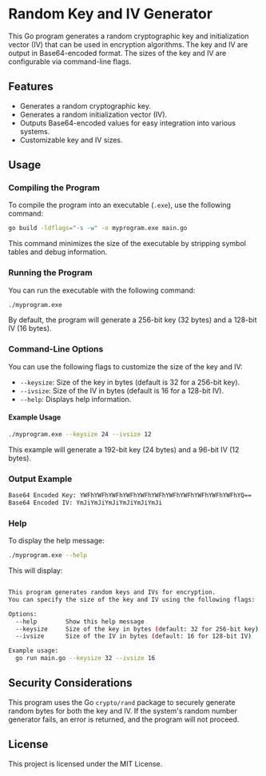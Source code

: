 
# Random Key and IV Generator

This Go program generates a random cryptographic key and initialization vector (IV) that can be used in encryption algorithms. The key and IV are output in Base64-encoded format. The sizes of the key and IV are configurable via command-line flags.

## Features

- Generates a random cryptographic key.
- Generates a random initialization vector (IV).
- Outputs Base64-encoded values for easy integration into various systems.
- Customizable key and IV sizes.

## Usage

### Compiling the Program

To compile the program into an executable (`.exe`), use the following command:

```bash
go build -ldflags="-s -w" -o myprogram.exe main.go
```

This command minimizes the size of the executable by stripping symbol tables and debug information.

### Running the Program

You can run the executable with the following command:

```bash
./myprogram.exe
```

By default, the program will generate a 256-bit key (32 bytes) and a 128-bit IV (16 bytes).

### Command-Line Options

You can use the following flags to customize the size of the key and IV:

- `--keysize`: Size of the key in bytes (default is 32 for a 256-bit key).
- `--ivsize`: Size of the IV in bytes (default is 16 for a 128-bit IV).
- `--help`: Displays help information.

#### Example Usage

```bash
./myprogram.exe --keysize 24 --ivsize 12
```

This example will generate a 192-bit key (24 bytes) and a 96-bit IV (12 bytes).

### Output Example

```bash
Base64 Encoded Key: YWFhYWFhYWFhYWFhYWFhYWFhYWFhYWFhYWFhYWFhYWFhYQ==
Base64 Encoded IV: YmJiYmJiYmJiYmJiYmJiYmJi
```

### Help

To display the help message:

```bash
./myprogram.exe --help
```

This will display:

```bash

This program generates random keys and IVs for encryption.
You can specify the size of the key and IV using the following flags:

Options:
  --help        Show this help message
  --keysize     Size of the key in bytes (default: 32 for 256-bit key)
  --ivsize      Size of the IV in bytes (default: 16 for 128-bit IV)

Example usage:
  go run main.go --keysize 32 --ivsize 16
```

## Security Considerations

This program uses the Go `crypto/rand` package to securely generate random bytes for both the key and IV. If the system's random number generator fails, an error is returned, and the program will not proceed.

## License

This project is licensed under the MIT License.
